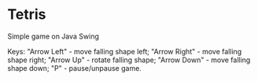 # Tetris
Simple game on Java Swing

Keys:
"Arrow Left" - move falling shape left; 
"Arrow Right" - move falling shape right; 
"Arrow Up" - rotate falling shape; 
"Arrow Down" - move falling shape down; 
"P" - pause/unpause game.
